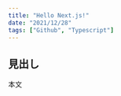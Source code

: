 ```yaml
---
title: "Hello Next.js!"
date: "2021/12/28"
tags: ["Github", "Typescript"]
---
```


## 見出し

本文
